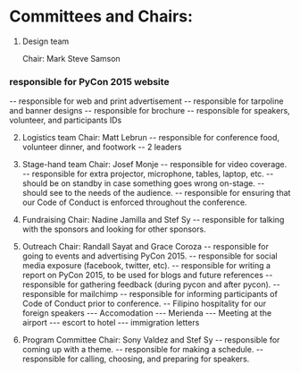 Committees and Chairs:
=====================

1. Design team

   Chair: Mark Steve Samson
### responsible for PyCon 2015 website
-- responsible for web and print advertisement
-- responsible for tarpoline and banner designs
-- responsible for brochure
-- responsible for speakers, volunteer, and participants IDs

2. Logistics team
   Chair: Matt Lebrun
-- responsible for conference food, volunteer dinner, and footwork
-- 2 leaders

3. Stage-hand team
   Chair: Josef Monje
-- responsible for video coverage.
-- responsible for extra projector, microphone, tables, laptop, etc.
-- should be on standby in case something goes wrong on-stage.
-- should see to the needs of the audience.
-- responsible for ensuring that our Code of Conduct is enforced throughout the conference.

4. Fundraising
   Chair: Nadine Jamilla and Stef Sy
-- responsible for talking with the sponsors and looking for other sponsors.

5. Outreach
   Chair: Randall Sayat and Grace Coroza
-- responsible for going to events and advertising PyCon 2015.
-- responsible for social media exposure (facebook, twitter, etc).
-- responsible for writing a report on PyCon 2015, to be used for blogs and future references
-- responsible for gathering feedback (during pycon and after pycon).
-- responsible for mailchimp
-- responsible for informing participants of Code of Conduct prior to conference.
-- Filipino hospitality for our foreign speakers 
--- Accomodation
--- Merienda
--- Meeting at the airport
--- escort to hotel
--- immigration letters

6. Program Committee
   Chair: Sony Valdez and Stef Sy
-- responsible for coming up with a theme.
-- responsible for making a schedule.
-- responsible for calling, choosing, and preparing for speakers.
